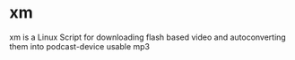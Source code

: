 # xm
xm is a Linux Script for downloading flash based video and autoconverting them into podcast-device usable mp3
